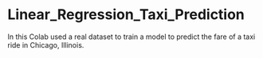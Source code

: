 # Linear_Regression_Taxi_Prediction
In this Colab used a real dataset to train a model to predict the fare of a taxi ride in Chicago, Illinois.
